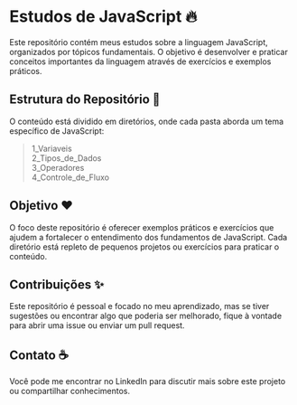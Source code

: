 # Estudos de JavaScript 🔥
Este repositório contém meus estudos sobre a linguagem JavaScript, organizados por tópicos fundamentais. O objetivo é desenvolver e praticar conceitos importantes da linguagem através de exercícios e exemplos práticos.

## Estrutura do Repositório 📜
O conteúdo está dividido em diretórios, onde cada pasta aborda um tema específico de JavaScript:
> 1_Variaveis  
> 2_Tipos_de_Dados  
> 3_Operadores    
> 4_Controle_de_Fluxo  

## Objetivo ❤️
O foco deste repositório é oferecer exemplos práticos e exercícios que ajudem a fortalecer o entendimento dos fundamentos de JavaScript. Cada diretório está repleto de pequenos projetos ou exercícios para praticar o conteúdo.

## Contribuições ✨
Este repositório é pessoal e focado no meu aprendizado, mas se tiver sugestões ou encontrar algo que poderia ser melhorado, fique à vontade para abrir uma issue ou enviar um pull request.

## Contato ☕️
Você pode me encontrar no LinkedIn para discutir mais sobre este projeto ou compartilhar conhecimentos.
